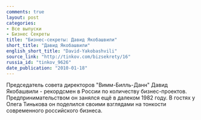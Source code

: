 ```yaml
---
comments: true
layout: post
categories:
- Все выпуски
- Бизнес Секреты
title: "Бизнес-секреты: Давид Якобашвили"
short_title: "Давид Якобашвили"
english_short_title: "David-Yakobashvili"
source_link: "http://tinkov.com/bizsekrety/16"
russia_id: "tinkov_9626"
date_publication: "2010-01-18"
---
```

Председатель совета директоров "Вимм-Билль-Данн" Давид Якобашвили - рекордсмен в России по количеству бизнес-проектов. Предпринимательством он занялся ещё в далеком 1982 году. В гостях у Олега Тинькова он поделился своими взглядами на тонкости современного российского бизнеса.
